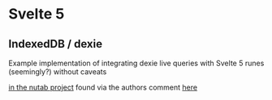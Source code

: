 # Svelte 5

## IndexedDB / dexie

Example implementation of integrating dexie live queries with Svelte 5 runes (seemingly?) without caveats

[in the nutab project](https://github.com/braebo/nutab/blob/main/src/lib/data/db.svelte.ts) found via the authors comment [here](https://github.com/dexie/Dexie.js/issues/2075#issuecomment-2460865190)
